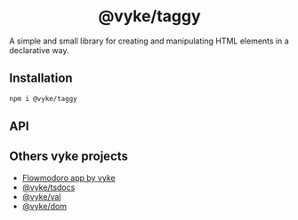 <div align="center">
	<h1>
		@vyke/taggy
	</h1>
</div>

A simple and small library for creating and manipulating HTML elements in a declarative way.

## Installation

```sh
npm i @vyke/taggy
```

## API

## Others vyke projects

- [Flowmodoro app by vyke](https://github.com/albizures/vyke-flowmodoro)
- [@vyke/tsdocs](https://github.com/albizures/vyke-tsdocs)
- [@vyke/val](https://github.com/albizures/vyke-val)
- [@vyke/dom](https://github.com/albizures/vyke-dom)
